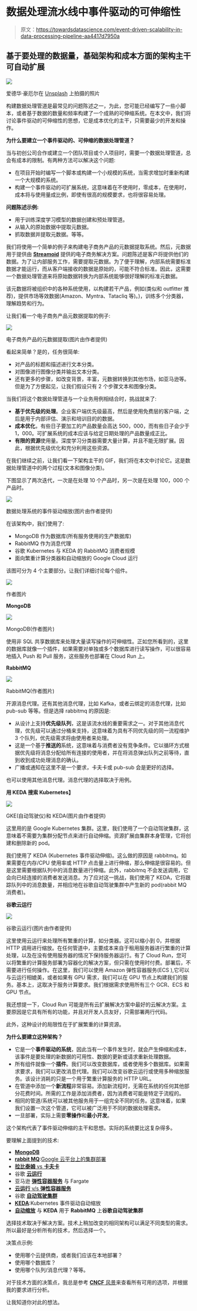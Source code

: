 # 数据处理流水线中事件驱动的可伸缩性

> 原文：<https://towardsdatascience.com/event-driven-scalability-in-data-processing-pipeline-aa4417d7950a>

## 基于要处理的数据量，基础架构和成本方面的架构主干可自动扩展

![](img/15d06daf976cc0c1e846e02630b882b2.png)

爱德华·豪厄尔在 [Unsplash](https://unsplash.com/?utm_source=unsplash&utm_medium=referral&utm_content=creditCopyText) 上拍摄的照片

构建数据处理管道是最常见的问题陈述之一，为此，您可能已经编写了一些小脚本，或者基于数据的数量和频率构建了一个成熟的可伸缩系统。在本文中，我们将讨论事件驱动的可伸缩性的思想，它是成本优化的主干，只需要最少的开发和操作。

**为什么要建立一个事件驱动的、可伸缩的数据处理管道？**

当与初创公司合作或建立一个团队项目或个人项目时，需要一个数据处理管道，总会有成本的限制。有两种方法可以解决这个问题:

*   在项目开始时编写一个脚本或构建一个小规模的系统，当需求增加时重新构建一个大规模的系统。
*   构建一个事件驱动的可扩展系统，这意味着在不使用时，零成本，在使用时，成本将与使用量成比例，即使有很高的规模要求，也将很容易处理。

**问题陈述示例:**

*   用于训练深度学习模型的数据创建和预处理管道。
*   从输入的原始数据中提取元数据。
*   抓取数据并提取元数据。等等。

我们将使用一个简单的例子来构建电子商务产品的元数据提取系统。然后，元数据用于提供由 [**Streamoid**](https://www.streamoid.com/) 提供的电子商务解决方案。问题陈述是客户将提供他们的数据。为了让内部服务工作，需要提取元数据。为了便于理解，内部系统需要标准数据才能运行，而从客户端接收的数据是原始的，可能不符合标准。因此，这需要一个数据处理管道来将原始数据转换为内部系统能够很好理解的标准元数据。

该元数据将被组织中的各种系统使用，以构建若干产品，例如(类似和 outfitter 推荐)，提供市场等效数据(Amazon、Myntra、Tatacliq 等)。)，训练多个分类器，理解趋势和行为。

让我们看一个电子商务产品元数据提取的例子:

![](img/73eb956e26eed9c2313a96e87037c930.png)

电子商务产品的元数据提取(图片由作者提供)

看起来简单？是的，任务很简单:

*   对产品的标题和描述进行文本分类。
*   对图像进行图像分类并输出文本分类。
*   还有更多的步骤，如改变背景，丰富，元数据转换到其他市场，如亚马逊等。但是为了方便起见，让我们假设只有 2 个步骤文本和图像分类。

当我们将这个数据处理管道与一个业务用例相结合时，挑战就来了:

*   **基于优先级的处理**。企业客户端优先级最高，然后是使用免费层的客户端，之后是用于内部评估、演示和培训目的的数据。
*   **成本优化**，有些日子要加工的产品数量会高达 500，000，而有些日子会少于 1，000。可扩展系统的成本应该与给定日期处理的产品数量成正比。
*   **有限的资源**使用量。深度学习分类器需要大量计算，并且不能无限扩展。因此，根据优先级优化和充分利用这些资源。

在我们继续之前，让我们看一下架构主干的 GIF，我们将在本文中讨论它。这是数据处理管道中的两个过程(文本和图像分类)。

下图显示了两次迭代，一次是在处理 10 个产品时，另一次是在处理 100，000 个产品时。

![](img/aa32681260af98425fe89326e4a7ed78.png)

数据处理系统的事件驱动缩放(图片由作者提供)

在该架构中，我们使用了:

*   MongoDB 作为数据库(所有服务使用的生产数据库)
*   RabbitMQ 作为消息代理
*   谷歌 Kubernetes 与 KEDA 的 RabbitMQ 消费者规模
*   面向繁重计算分类器和自动缩放的 Google Cloud 运行

该图可分为 4 个主要部分。让我们详细讨论每个组件。

![](img/40dfcc84979d1da9fce82f741927bb04.png)

作者图片

**MongoDB**

![](img/7002c883235b103fe841368570cbc709.png)

MongoDB(作者图片)

使用非 SQL 共享数据库来处理大量读写操作的可伸缩性。正如您所看到的，这里的数据库就像一个插件，如果需要对单独或多个数据库进行读写操作，可以很容易地插入 Push 和 Pull 服务，这些服务也部署在 Cloud Run 上。

**RabbitMQ**

![](img/7db2b0922e512a2667f8a5a8be93a61f.png)

RabbitMQ(作者图片)

开源消息代理。还有其他消息代理，比如 Kafka，或者云绑定的消息代理，比如 pub-sub 等等。但是选择 rabbitmq 的原因是:

*   从设计上支持**优先级队列**，这是该流水线的重要需求之一。对于其他消息代理，优先级可以通过分桶来支持，这意味着为具有不同优先级的同一流程维护 3 个队列，优先级需求将由使用者来处理。
*   这是一个基于**推送的**系统，这意味着与消费者没有竞争条件。它以循环方式根据优先级将消息分配给所有连接的使用者，并在将消息弹出队列之前等待，直到收到成功处理消息的确认。
*   广播或通知在这里不是一个要求，卡夫卡或 pub-sub 会是更好的选择。

也可以使用其他消息代理。消息代理的选择取决于用例。

**用 KEDA 搜索 Kubernetes】**

![](img/d5d4e6106d0e07b704de8a6ad52ade56.png)

GKE(自动驾驶仪)和 KEDA(图片由作者提供)

这里用的是 Google Kubernetes 集群。这里，我们使用了一个自动驾驶集群，这意味着不需要为集群分配节点来进行自动伸缩。资源扩展由集群本身管理，它将创建和删除新的 pod。

我们使用了 KEDA (Kubernetes 事件驱动伸缩)。这么做的原因是 rabbitmq。如果需要在内存/CPU 使用率或 HTTP 点击量上进行伸缩，那么伸缩是很容易的。但是这里需要根据队列中的消息数量进行伸缩。此外，rabbitmq 不会发送调用，它会向已经连接的消费者发送消息。为了应对这一挑战，我们使用了 KEDA，它将跟踪队列中的消息数量，并相应地在谷歌自动驾驶集群中产生新的 pod(rabbit MQ 消费者)。

**谷歌云运行**

![](img/a2d084f64443512b67c8508662b8570d.png)

谷歌云运行(图片由作者提供)

这里使用云运行来处理所有繁重的计算，如分类器。这可以缩小到 0，并根据 HTTP 调用进行缩放。在任何管道中，主要成本来自于租用服务器进行繁重的计算处理，以及在没有使用服务器的情况下保持服务器运行。有了 Cloud Run，您可以将繁重的计算服务部署为容器化的解决方案，但只需在使用时付费。部署后，不需要进行任何操作。在这里，我们可以使用 Amazon 弹性容器服务(ECS ),它可以与云运行相媲美，或者如果有 GPU 需求，我们可以在 GPU 节点上构建我们的服务。基本上，这取决于服务计算要求。我们根据需求使用所有三个 GCR、ECS 和 GPU 节点。

我还想提一下，Cloud Run 可能是所有云扩展解决方案中最好的云解决方案。主要原因是它具有所有的功能，并且对开发人员友好，只需部署两行代码。

此外，这种设计的局限性在于扩展繁重的计算资源。

**为什么要建立这种架构？**

*   它是一个**事件驱动的系统**，因此当有一个事件发生时，就会产生伸缩和成本，该事件是要处理的新数据的可用性、数据的更新或请求重新处理数据。
*   所有组件就像一个**插件**。我们可以改变数据库，或者使用多个数据库。如果需求要求，我们可以更改消息代理。我们可以改变谷歌云运行或使用多种缩放服务。该设计消耗的只是一个用于繁重计算服务的 HTTP URL。
*   在管道中添加一个**新流程**非常容易。添加新流程时，无需在系统的任何其他部分花费时间。所需的工作是添加消费者，因为消费者可能是特定于流程的。
*   相同的管道/系统可以被其他服务用于一组完全不同的任务。这意味着，如果我们设置一次这个管道，它可以被广泛用于不同的数据处理需求。
*   一旦部署，实际上需要**零操作**和**最小开发**。

这个架构代表了事件驱动伸缩的主干和思想。实际的系统要比这复杂得多。

要理解上面提到的技术:

*   [**MongoDB**](https://www.mongodb.com/)
*   [**rabbit MQ**](https://www.rabbitmq.com/):[Google 云平台上的集群部署](https://cloudplatform.googleblog.com/2014/06/rabbitmq-on-google-compute-engine.html)
*   [**拉比泰姆** vs **卡夫卡**](https://www.simplilearn.com/kafka-vs-rabbitmq-article)
*   谷歌 [**云运行**](https://cloud.google.com/run)
*   亚马逊 [**弹性容器服务**](https://aws.amazon.com/ecs/) 与 Fargate
*   [**云运行** v/s **弹性容器服务**](https://lonare.medium.com/comparison-google-cloud-run-gcr-vs-azure-container-instances-aci-vs-aws-ecs-with-fargate-d419bc56cf90)
*   谷歌 [**自动驾驶集群**](https://cloud.google.com/kubernetes-engine/docs/concepts/autopilot-overview)
*   [**KEDA**](https://keda.sh/):Kubernetes 事件驱动自动缩放
*   [**自动缩放**](https://medium.com/geekculture/understanding-kubernetes-hpa-with-keda-and-rabbitmq-4bf87216606b#:~:text=KEDA%20RabbitMQ%20Auto%2DScaler&text=To%20achieve%20this%2C%20KEDA%20has,%E2%80%9CHPAQueue%E2%80%9D%20for%20any%20messages.) 与 **KEDA** 用于 **RabbitMQ** 上**谷歌自动驾驶集群**

选择技术取决于解决方案。技术上稍加改变的相同架构可以满足不同类型的需求。所以最好是分析所有的技术，然后选择一个。

决策点示例:

*   使用哪个云提供商，或者我们应该在本地部署？
*   使用哪个数据库？
*   使用哪个队列/消息代理？等等。

对于技术方面的决策点，我总是参考 [**CNCF** 风景](https://landscape.cncf.io/)来查看所有可用的选项，并根据我的要求进行分析。

[](https://landscape.cncf.io/)  

让我知道你对此的想法。